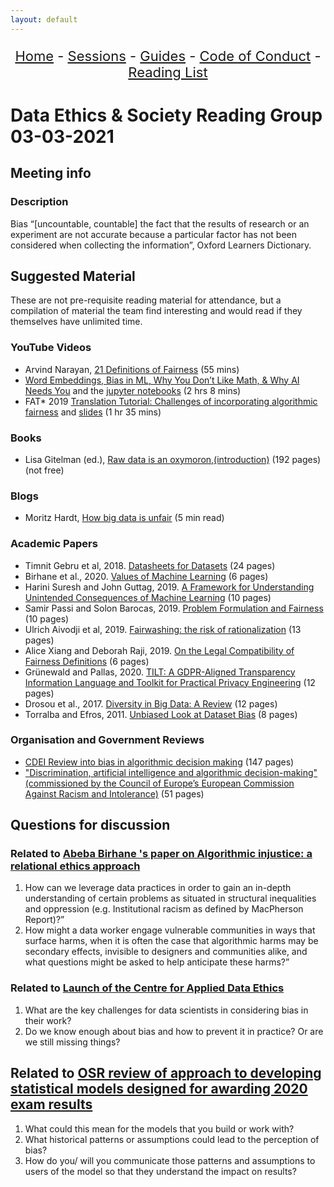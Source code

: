 ```yaml
---
layout: default
---
```


<center>
<p align="center" style="font-size:22px">
<a href="https://data-ethics-and-society.github.io/data-ethics-and-society-reading-group">Home</a> 
- <a href="https://data-ethics-and-society.github.io/data-ethics-and-society-reading-group/SESSIONS.html">Sessions</a> 
- <a href="https://data-ethics-and-society.github.io/data-ethics-and-society-reading-group/Guides/guides.html">Guides</a> 
- <a href="https://data-ethics-and-society.github.io/data-ethics-and-society-reading-group/code-of-conduct.html">Code of Conduct</a> 
- <a href="https://data-ethics-and-society.github.io/data-ethics-and-society-reading-group/READING-LIST.html">Reading List</a>
</p>
</center>

# Data Ethics & Society Reading Group 03-03-2021

## Meeting info

### Description

Bias “[uncountable, countable] the fact that the results of research or an experiment are not accurate because a particular factor has not been considered when collecting the information”, Oxford Learners Dictionary.

## Suggested Material

These are not pre-requisite reading material for attendance, but a compilation of material the team find interesting and would read if they themselves have unlimited time.

### YouTube Videos

- Arvind Narayan, [21 Definitions of Fairness](https://www.youtube.com/watch?v=jIXIuYdnyyk) (55 mins)
- [Word Embeddings, Bias in ML, Why You Don’t Like Math, & Why AI Needs You](https://www.youtube.com/watch?v=25nC0n9ERq4) and the [jupyter notebooks](https://github.com/fastai/word-embeddings-workshop) (2 hrs 8 mins)
- FAT* 2019 [Translation Tutorial: Challenges of incorporating algorithmic fairness](https://www.youtube.com/watch?v=UicKZv93SOY) and [slides](https://drive.google.com/file/d/1rUQkVS0NzSH3IEqZDsczSxBbhYHbjamN/view) (1 hr 35 mins)

### Books

- Lisa Gitelman (ed.), [Raw data is an oxymoron,(introduction)](https://mitpress.mit.edu/books/raw-data-oxymoron) (192 pages) (not free)

### Blogs

- Moritz Hardt, [How big data is unfair](https://medium.com/@mrtz/how-big-data-is-unfair-9aa544d739de) (5 min read)

### Academic Papers

- Timnit Gebru et al, 2018. [Datasheets for Datasets](https://arxiv.org/abs/1803.09010) (24 pages)
- Birhane et al., 2020. [Values of Machine Learning](https://drive.google.com/file/d/1tjrm3Bf1hxV8iuPSiCcM1IazITGp-GZj/view) (6 pages)
- Harini Suresh and John Guttag, 2019. [A Framework for Understanding Unintended Consequences of Machine Learning](https://arxiv.org/abs/1901.10002) (10 pages)
- Samir Passi and Solon Barocas, 2019. [Problem Formulation and Fairness](https://arxiv.org/abs/1901.02547) (10 pages)
- Ulrich Aivodji et al, 2019. [Fairwashing: the risk of rationalization](https://arxiv.org/abs/1901.09749) (13 pages)
- Alice Xiang and Deborah Raji, 2019. [On the Legal Compatibility of Fairness Definitions](https://arxiv.org/abs/1912.00761) (6 pages)
- Grünewald and Pallas, 2020. [TILT: A GDPR-Aligned Transparency Information Language and Toolkit for Practical Privacy Engineering](https://arxiv.org/abs/2012.10431) (12 pages)
- Drosou et al., 2017. [Diversity in Big Data: A Review](https://pdfs.semanticscholar.org/7403/e177957cbb51f17018210da02d2ceab88f8a.pdf) (12 pages)
- Torralba and Efros, 2011. [Unbiased Look at Dataset Bias](http://www.wisdom.weizmann.ac.il/~vision/courses/2010_2/papers/datasets.pdf) (8 pages)

### Organisation and Government Reviews

- [CDEI Review into bias in algorithmic decision making](https://assets.publishing.service.gov.uk/government/uploads/system/uploads/attachment_data/file/939109/CDEI_review_into_bias_in_algorithmic_decision-making.pdf) (147 pages)
- ["Discrimination, artificial intelligence and algorithmic decision-making" (commissioned by the Council of Europe’s European Commission Against Racism and Intolerance)](https://rm.coe.int/discrimination-artificial-intelligence-and-algorithmic-decision-making/1680925d73) (51 pages)

## Questions for discussion

### Related to  [Abeba Birhane 's paper on Algorithmic injustice: a relational ethics approach](https://www.sciencedirect.com/science/article/pii/S2666389921000155)

1. How can we leverage data practices in order to gain an in-depth understanding of certain problems as situated in structural inequalities and oppression (e.g. Institutional racism as defined by MacPherson Report)?”
2. How might a data worker engage vulnerable communities in ways that surface harms, when it is often the case that algorithmic harms may be secondary effects, invisible to designers and communities alike, and what questions might be asked to help anticipate these harms?”

### Related to [Launch of the Centre for Applied Data Ethics](https://uksa.statisticsauthority.gov.uk/publication/centre-for-applied-data-ethics-strategy-enabling-ethically-appropriate-research-and-statistics-for-the-public-good/)

1. What are the key challenges for data scientists in considering bias in their work?
2. Do we know enough about bias and how to prevent it in practice? Or are we still missing things?

## Related to [OSR review of approach to developing statistical models designed for awarding 2020 exam results](https://osr.statisticsauthority.gov.uk/our-regulatory-work/osr-review-of-approach-to-developing-statistical-models-designed-for-awarding-2020-exam-results/)

1. What could this mean for the models that you build or work with?
2. What historical patterns or assumptions could lead to the perception of bias?
3. How do you/ will you communicate those patterns and assumptions to users of the model so that they understand the impact on results?
